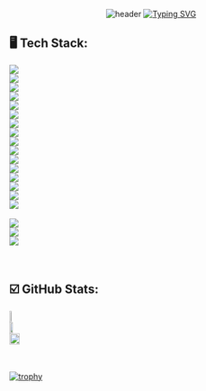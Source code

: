 <div align="center">             

![header](https://capsule-render.vercel.app/api?type=waving&color=6994CDEE&text=&animation=twinkling&height=80)
[![Typing SVG](https://readme-typing-svg.demolab.com?font=Alkatra&weight=500&size=45&duration=3500&pause=3&color=6994CDEE&center=false&vCenter=false&multiline=true&repeat=true&width=1000&height=100&lines=Xin+chào+欢迎欢迎+xiexiedeveloper's+GitHub!👋)](https://git.io/typing-svg)
 
<div align="left">

## 🖥️ **Tech Stack:**
<div style="display:flex; flex-direction:column; align-items:flex-start;">
    <!-- Frontend -->
<!--     <p><strong>Frontend</strong></p> -->
<!--     <div> -->
<!--         <img src="https://img.shields.io/badge/html5-E34F26?style=flat-square&logo=html5&logoColor=white">  -->
<!--         <img src="https://img.shields.io/badge/css-1572B6?style=flat-square&logo=css3&logoColor=white">  -->
        <!--         <img src="https://img.shields.io/badge/bootstrap-7952B3?style=flat-square&logo=bootstrap&logoColor=white"> -->
<!--         <img src="https://img.shields.io/badge/JQuery-0769AD?style=flat-square&logo=jquery&logoColor=white"> -->
<!--         <img src="https://img.shields.io/badge/Ajax-00758F?style=flat-square&logo=ajax&logoColor=white"> -->
<!--     </div> -->
    <!-- Backend -->
<!--     <p><strong>Backend</strong></p> -->
<!--     <div> -->
        <img src="https://img.shields.io/badge/Java-007396?style=flat-square&logo=Java&logoColor=white"> 
        <img src="https://img.shields.io/badge/Spring-6DB33F?style=flat-square&logo=Spring&logoColor=white"/>
        <img src="https://img.shields.io/badge/javascript-F7DF1E?style=flat-square&logo=javascript&logoColor=black">
        <img src="https://img.shields.io/badge/Node.js-339933?style=flat-square&logo=node.js&logoColor=white">
        <img src="https://img.shields.io/badge/React-61DAFB?style=flat-square&logo=React&logoColor=black"/>
        <img src="https://img.shields.io/badge/Express.js-000000?style=flat-square&logo=Express&logoColor=white"/>
<!--     </div> -->
    <!-- Database -->
<!--     <p><strong>Database</strong></p>
    <div> -->
        <img src="https://img.shields.io/badge/mysql-4479A1?style=flat-square&logo=mysql&logoColor=white"> 
<!--     </div> -->
    <!-- Server -->
<!--     <p><strong>Server</strong></p>
    <div> -->
        <img src="https://img.shields.io/badge/linux-FCC624?style=flat-square&logo=linux&logoColor=black"> 
        <img src="https://img.shields.io/badge/apache%20tomcat-F8DC75?style=flat-square&logo=apachetomcat&logoColor=black">
        <img src="https://img.shields.io/badge/Amazon%20AWS-232F3E?style=flat-square&logo=amazon%20aws&logoColor=white">
        <img src="https://img.shields.io/badge/Jenkins-181717?style=flat-square&logo=jenkins&logoColor=white">
<!--     </div> -->
    <!-- Development Tools -->
<!--     <p><strong>Development Tools</strong></p>
    <div> -->
        <img src="https://img.shields.io/badge/IntelliJ IDEA-000000?style=flat-square&logo=intellij-idea&logoColor=white">
        <img src="https://img.shields.io/badge/Visual Studio Code-007ACC?style=flat-square&logo=visual-studio-code&logoColor=white">
        <img src="https://img.shields.io/badge/Eclipse IDE-2C2255?style=flat-square&logo=eclipse-ide&logoColor=white">
        <img src="https://img.shields.io/badge/DBeaver-4D4D4D?style=flat-square&logo=dbeaver&logoColor=white">
        <img src="https://img.shields.io/badge/figma-F24E1E.svg?style=for-the-badge&logo=figma&logoColor=white" />&nbsp
<!--     </div> -->
    <!-- MyBatis -->
<!--     <div> -->
        <img src="https://img.shields.io/badge/MyBatis-4479A1?style=flat-square&logo=mybatis&logoColor=white"> 
<!--     </div> -->
    <!-- JPA -->
<!--     <div> -->
<!--         <img src="https://img.shields.io/badge/JPA-007396?style=flat-square&logo=jpa&logoColor=white">  -->
<!--     </div> -->
    <!-- Version Control -->
<!--     <p><strong>Version Control</strong></p> -->
<!--     <div> -->
        <img src="https://img.shields.io/badge/Git-F05032?style=flat-square&logo=git&logoColor=white">
        <img src="https://img.shields.io/badge/GitHub-181717?style=flat-square&logo=github&logoColor=white">
<!--     </div>
</div><br>
</div>
 -->
 <br /><br />   
<div align="left">
    
## ☑️ GitHub Stats:
</div>
<a href="https://github.com/xiexiehanoi/github-readme-stats">
    <img src="https://github-readme-stats.vercel.app/api/top-langs/?username=xiexiehanoi&layout=donut&show_icons=true&theme=material-palenight&hide_border=true&bg_color=20232a&icon_color=58A6FF&text_color=fff&title_color=58A6FF&count_private=true&exclude_repo=Face-Transfer-Application" width=38% />
</a>    
<a href="https://github.com/xiexiehanoi/github-readme-stats">
  <img src="https://github-readme-stats.vercel.app/api?username=xiexiehanoi&show_icons=true&theme=material-palenight&hide_border=true&bg_color=20232a&icon_color=58A6FF&text_color=fff&title_color=58A6FF&count_private=true" width=56% />
</a>
<a href="https://github.com/xiexiehanoi/github-readme-activity-graph">
    <img src="https://github-readme-activity-graph.vercel.app/graph?username=xiexiehanoi&theme=react-dark&bg_color=20232a&hide_border=true&line=58A6FF&color=58A6FF" width=94%/>
</a>
<!--<p><img align="center" src="https://github-readme-stats.vercel.app/api/top-langs/?username=xiexiehanoi&theme=swift&hide_border=false&include_all_commits=false&count_private=true&layout=compact" alt="xiexiehanoi" /></p>
<p>&nbsp;<img align="center" src="https://github-readme-stats.vercel.app/api?username=xiexiehanoi&theme=swift&hide_border=false&include_all_commits=false&count_private=true" alt="xiexiehanoi" /></p>
<p><img align="center" src="https://github-readme-streak-stats.herokuapp.com/?user=xiexiehanoi&theme=swift&hide_border=false" alt="xiexiehanoi" /></p> -->
<br></br>

[![trophy](https://github-profile-trophy.vercel.app/?username=xiexiehanoi&theme=flat&column=8)](https://github.com/xiexiehanoi)


<!--
**xiexiehanoi/xiexiehanoi** is a ✨ _special_ ✨ repository because its `README.md` (this file) appears on your GitHub profile.

Here are some ideas to get you started:

- 🔭 I’m currently working on ...
- 🌱 I’m currently learning ...
- 👯 I’m looking to collaborate on ...
- 🤔 I’m looking for help with ...
- 💬 Ask me about ...
- 📫 How to reach me: ...
- 😄 Pronouns: ...
- ⚡ Fun fact: ...
-->


